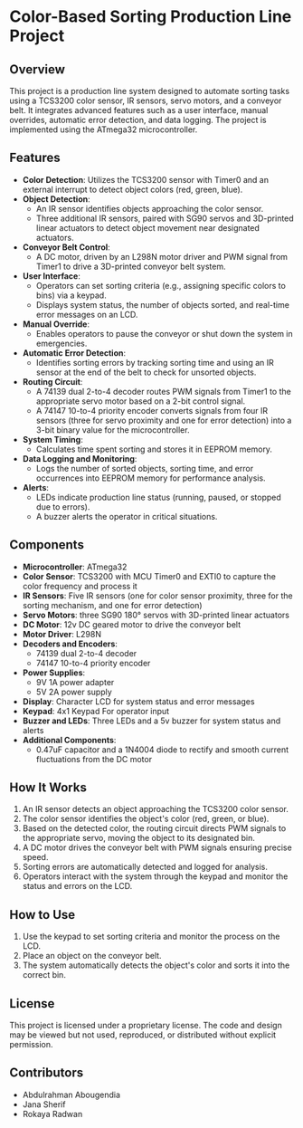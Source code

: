
# Color-Based Sorting Production Line Project

## Overview

This project is a production line system designed to automate sorting tasks using a TCS3200 color sensor, IR sensors, servo motors, and a conveyor belt. It integrates advanced features such as a user interface, manual overrides, automatic error detection, and data logging. The project is implemented using the ATmega32 microcontroller.

## Features

- **Color Detection**: Utilizes the TCS3200 sensor with Timer0 and an external interrupt to detect object colors (red, green, blue).
- **Object Detection**:
  - An IR sensor identifies objects approaching the color sensor.
  - Three additional IR sensors, paired with SG90 servos and 3D-printed linear actuators to detect object movement near designated actuators.
- **Conveyor Belt Control**:
  - A DC motor, driven by an L298N motor driver and PWM signal from Timer1 to drive a 3D-printed conveyor belt system.
- **User Interface**:
  - Operators can set sorting criteria (e.g., assigning specific colors to bins) via a keypad.
  - Displays system status, the number of objects sorted, and real-time error messages on an LCD.
- **Manual Override**:
  - Enables operators to pause the conveyor or shut down the system in emergencies.
- **Automatic Error Detection**:
  - Identifies sorting errors by tracking sorting time and using an IR sensor at the end of the belt to check for unsorted objects.
- **Routing Circuit**:
  - A 74139 dual 2-to-4 decoder routes PWM signals from Timer1 to the appropriate servo motor based on a 2-bit control signal.
  - A 74147 10-to-4 priority encoder converts signals from four IR sensors (three for servo proximity and one for error detection) into a 3-bit binary value for the microcontroller.
- **System Timing**:
  - Calculates time spent sorting and stores it in EEPROM memory.
- **Data Logging and Monitoring**:
  - Logs the number of sorted objects, sorting time, and error occurrences into EEPROM memory for performance analysis.
- **Alerts**:
  - LEDs indicate production line status (running, paused, or stopped due to errors).
  - A buzzer alerts the operator in critical situations.

## Components

- **Microcontroller**: ATmega32
- **Color Sensor**: TCS3200 with MCU Timer0 and EXTI0 to capture the color frequency and process it
- **IR Sensors**: Five IR sensors (one for color sensor proximity, three for the sorting mechanism, and one for error detection)
- **Servo Motors**: three SG90 180° servos with 3D-printed linear actuators
- **DC Motor**: 12v DC geared motor to drive the conveyor belt
- **Motor Driver**: L298N
- **Decoders and Encoders**:
  - 74139 dual 2-to-4 decoder
  - 74147 10-to-4 priority encoder
- **Power Supplies**:
  - 9V 1A power adapter
  - 5V 2A power supply
- **Display**: Character LCD for system status and error messages
- **Keypad**: 4x1 Keypad For operator input
- **Buzzer and LEDs**: Three LEDs and a 5v buzzer for system status and alerts
- **Additional Components**:
  - 0.47uF capacitor and a 1N4004 diode to rectify and smooth current fluctuations from the DC motor

## How It Works

1. An IR sensor detects an object approaching the TCS3200 color sensor.
2. The color sensor identifies the object's color (red, green, or blue).
3. Based on the detected color, the routing circuit directs PWM signals to the appropriate servo, moving the object to its designated bin.
4. A DC motor drives the conveyor belt with PWM signals ensuring precise speed.
5. Sorting errors are automatically detected and logged for analysis.
6. Operators interact with the system through the keypad and monitor the status and errors on the LCD.

## How to Use

1. Use the keypad to set sorting criteria and monitor the process on the LCD.
2. Place an object on the conveyor belt.
3. The system automatically detects the object's color and sorts it into the correct bin.

## License

This project is licensed under a proprietary license. The code and design may be viewed but not used, reproduced, or distributed without explicit permission.

## Contributors

- Abdulrahman Abougendia
- Jana Sherif
- Rokaya Radwan
